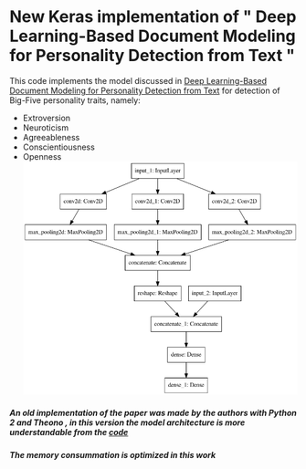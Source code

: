 # New Keras implementation of " Deep Learning-Based Document Modeling for Personality Detection from Text "

This code implements the model discussed in  [Deep Learning-Based Document Modeling for Personality Detection from Text](http://sentic.net/deep-learning-based-personality-detection.pdf)  for detection of Big-Five personality traits, namely:

-   Extroversion
-   Neuroticism
-   Agreeableness
-   Conscientiousness
-   Openness
![model architecture](model.png)


##### An old implementation of the paper was made by the authors with Python 2 and Theono , in this version the model architecture is more understandable from the [code](https://github.com/laifi/BigFive/blob/master/model.py)
##### The memory consummation is optimized in this work
